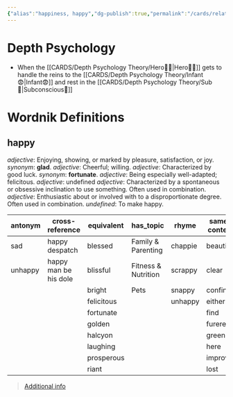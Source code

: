 ```yaml
---
{"alias":"happiness, happy","dg-publish":true,"permalink":"/cards/related-concepts-and-theories/happiness/","dgPassFrontmatter":true,"created":"2023-01-31T18:37:42.420+01:00","updated":"2023-05-03T00:57:19.815+02:00"}
---
```


# Depth Psychology 
- When the [[CARDS/Depth Psychology Theory/Hero🦸‍♂️\|Hero🦸‍♂️]] gets to handle the reins to the [[CARDS/Depth Psychology Theory/Infant😨\|Infant😨]] and rest in the [[CARDS/Depth Psychology Theory/Sub🤸\|Subconscious🤸]] 

# Wordnik Definitions 
## happy
*adjective*: Enjoying, showing, or marked by pleasure, satisfaction, or joy. <i>synonym</i>: <strong> glad</strong>.
*adjective*: Cheerful; willing.
*adjective*: Characterized by good luck. <i>synonym</i>: <strong> fortunate</strong>.
*adjective*: Being especially well-adapted; felicitous.
*adjective*: undefined
*adjective*: Characterized by a spontaneous or obsessive inclination to use something. Often used in combination.
*adjective*: Enthusiastic about or involved with to a disproportionate degree. Often used in combination.
*undefined*: To make happy.

| antonym |cross-reference |equivalent |has_topic |rhyme |same-context |synonym |variant |
| --- | --- | --- | --- | --- | --- | --- | --- |
| sad | happy despatch | blessed | Family & Parenting | chappie | beautiful | a propos | happier |
| unhappy | happy man be his dole | blissful | Fitness & Nutrition | scrappy | clear | accepting | happiest |
|  |  | bright | Pets | snappy | confin | accidental |  |
|  |  | felicitous |  | unhappy | either | ad rem |  |
|  |  | fortunate |  |  | find | adapted |  |
|  |  | golden |  |  | furere | addled |  |
|  |  | halcyon |  |  | green | advantageous |  |
|  |  | laughing |  |  | here | advisable |  |
|  |  | prosperous |  |  | improv | applicable |  |
|  |  | riant |  |  | lost | apposite |  |

> [Additional info](https://www.wordnik.com/words/happy)

